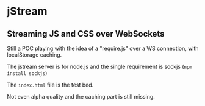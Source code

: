 jStream
=======

Streaming JS and CSS over WebSockets
-------------------------

Still a POC playing with the idea of a "require.js" over a WS connection, with localStorage caching.

The jstream server is for node.js and the single requirement is sockjs (`npm install sockjs`)

The `index.html` file is the test bed.

Not even alpha quality and the caching part is still missing.
